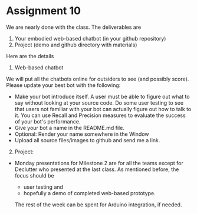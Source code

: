 # Assignment 10


We are nearly done with the class. The deliverables are 
1. Your embodied web-based chatbot (in your github repository)
2. Project (demo and github directory with materials)


Here are the details
1. Web-based chatbot

We will put all the chatbots online for outsiders to see (and possibly score). Please update your best bot with the following:
- Make your bot introduce itself. A user must be able to figure out what to say without looking at your source code. Do some user testing to see that users not familiar with your bot can actually figure out how to talk to it. You can use Recall and Precision measures to evaluate the success of your bot's performance.
- Give your bot a name in the README.md file.
- Optional: Render your name somewhere in the Window
- Upload all source files/images to github and send me a link.

2. Project:
- Monday presentations for Milestone 2 are for all the teams except for Declutter who presented at the last class. As mentioned before, the focus should be 
	- user testing and 
	- hopefully a demo of completed web-based prototype. 

  The rest of the week can be spent for Arduino integration, if needed.